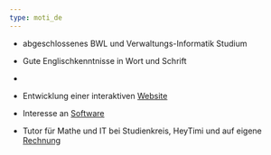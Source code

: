 ```yaml
---
type: moti_de
---
```


- abgeschlossenes BWL und Verwaltungs-Informatik Studium
- Gute Englischkenntnisse in Wort und Schrift
- 
- Entwicklung einer interaktiven [Website](https://tifun.netlify.app)

- Interesse an [Software](https://stackexchange.com/users/1886776/timo?tab=activity)
- Tutor für Mathe und IT bei Studienkreis, HeyTimi und auf eigene [Rechnung](https://tinh.netlify.app)